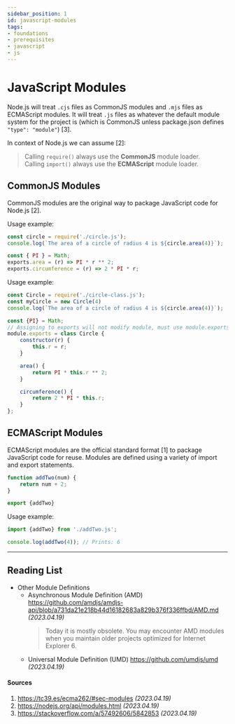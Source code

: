 ```yaml
---
sidebar_position: 1
id: javascript-modules
tags:
- foundations
- prerequisites
- javascript
- js
---
```


# JavaScript Modules

Node.js will treat `.cjs` files as CommonJS modules and `.mjs` files as ECMAScript modules. 
It will treat `.js` files as whatever the default module system for the project is (which is CommonJS unless package.json defines `"type": "module"`) [3].

In context of Node.js we can assume [2]:   
> Calling `require()` always use the **CommonJS** module loader.  
> Calling `import()` always use the **ECMAScript** module loader.


## CommonJS Modules
CommonJS modules are the original way to package JavaScript code for Node.js [2].

Usage example:
```js
const circle = require('./circle.js');
console.log(`The area of a circle of radius 4 is ${circle.area(4)}`);
```

```js title="circle.cjs or circle.js"
const { PI } = Math;
exports.area = (r) => PI * r ** 2;
exports.circumference = (r) => 2 * PI * r;
```

Usage example:
```js
const Circle = require('./circle-class.js');
const myCircle = new Circle(4)
console.log(`The area of a circle of radius 4 is ${circle.area(4)}`);
```

```js title="circle-class.cjs or circle-class.js"
const {PI} = Math;
// Assigning to exports will not modify module, must use module.exports
module.exports = class Circle {
    constructor(r) {
        this.r = r;
    }

    area() {
        return PI * this.r ** 2;
    }

    circumference() {
        return 2 * PI * this.r;
    }
};
```

## ECMAScript Modules
ECMAScript modules are the official standard format [1] to package JavaScript code for reuse. 
Modules are defined using a variety of import and export statements.

```js title="addTwo.mjs or addTwo.js"
function addTwo(num) {
    return num + 2;
}

export {addTwo}
```

Usage example:
```js
import {addTwo} from './addTwo.js';

console.log(addTwo(4)); // Prints: 6
```

---

## Reading List
- Other Module Definitions
  - Asynchronous Module Definition (AMD) https://github.com/amdjs/amdjs-api/blob/a731da21e218b44d16182683a829b376f336ffbd/AMD.md _(2023.04.19)_  
    > Today it is mostly obsolete. You may encounter AMD modules when you maintain older projects optimized for Internet Explorer 6.
  - Universal Module Definition (UMD) https://github.com/umdjs/umd _(2023.04.19)_


#### Sources
1. https://tc39.es/ecma262/#sec-modules _(2023.04.19)_
2. https://nodejs.org/api/modules.html _(2023.04.19)_
3. https://stackoverflow.com/a/57492606/5842853 _(2023.04.19)_
